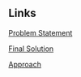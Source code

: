 ## Links
[Problem Statement](https://atcoder.jp/contests/ahc034)

[Final Solution](https://github.com/FakePsyho/cpcontests/blob/master/atcoder/ahc034/main.cpp) 

[Approach](https://twitter.com/FakePsyho/status/1802285543104856564)
